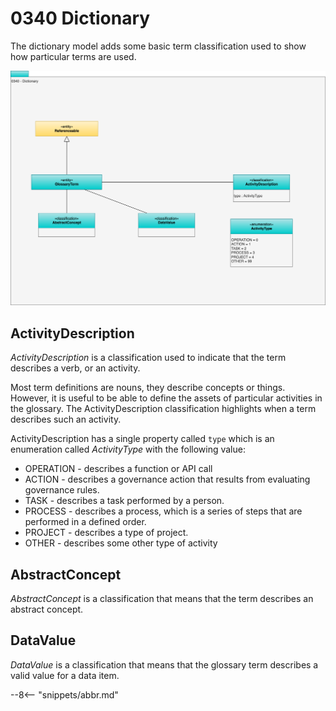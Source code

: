 <!-- SPDX-License-Identifier: CC-BY-4.0 -->
<!-- Copyright Contributors to the ODPi Egeria project. -->

# 0340 Dictionary

The dictionary model adds some basic term classification used to show how particular terms are used.

![UML](0340-Dictionary.svg)

## ActivityDescription

*ActivityDescription* is a classification used to indicate that the term describes a verb, or an activity.

Most term definitions are nouns, they describe concepts or things.
However, it is useful to be able to define the assets of particular activities in the glossary.
The ActivityDescription classification highlights when a term describes such an activity.

ActivityDescription has a single property called `type` which is an enumeration called *ActivityType* with the following value:
    
* OPERATION - describes a function or API call
* ACTION - describes a governance action that results from evaluating governance rules.
* TASK - describes a task performed by a person.
* PROCESS - describes a process, which is a series of steps that are performed in a defined order.
* PROJECT - describes a type of project.
* OTHER - describes some other type of activity
  
## AbstractConcept

*AbstractConcept* is a classification that means that the term describes an abstract concept.

## DataValue

*DataValue*  is a classification that means that the glossary term describes a valid value for a data item.


--8<-- "snippets/abbr.md"